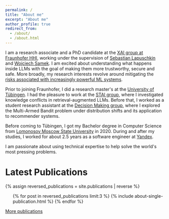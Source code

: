 ```yaml
---
permalink: /
title: "About me"
excerpt: "About me"
author_profile: true
redirect_from: 
  - /about/
  - /about.html
---
```

I am a research associate and a PhD candidate at the [XAI group at Fraunhofer HHI](https://www.hhi.fraunhofer.de/en/departments/ai/research-groups/explainable-artificial-intelligence.html), working under the supervision of [Sebastian Lapuschkin](https://iphome.hhi.de/lapuschkin/) and [Wojciech Samek](https://iphome.hhi.de/samek/).
I am excited about understanding what happens inside LLMs with the goal of making them more trustworthy, secure and safe.
More broadly, my research interests revolve around mitigating the [risks associated with increasingly powerful ML systems](https://80000hours.org/problem-profiles/artificial-intelligence/).

Prior to joining Fraunhofer, I did a research master's at the [University of Tübingen](https://uni-tuebingen.de/en/).
I had the pleasure to work at the [STAI group](https://scalabletrustworthyai.github.io/member/joon/), where I investigated  knowledge conflicts in retrieval-augmented LLMs.
Before that, I worked as a student research assistant at the [Decision Making group](https://uni-tuebingen.de/en/fakultaeten/mathematisch-naturwissenschaftliche-fakultaet/fachbereiche/informatik/lehrstuehle/decision-making/), where I explored the Multi-Armed Bandit problem under distribution shifts and its application to recommender systems.

Before coming to Tübingen, I got my Bachelor degree in Computer Science from [Lomonosov Moscow State University](https://www.msu.ru/en/) in 2020. During and after my studies, I worked for about 2.5 years as a software engineer at [Yandex](https://yandex.com/company).


I am passionate about using technical expertise to help solve the world's most pressing problems.

Latest Publications
======
  {% assign reversed_publications = site.publications | reverse %}
  <ul>{% for post in reversed_publications limit:3 %}
    {% include about-single-publication.html %}
  {% endfor %}</ul>
  <a href="./publications">More publications</a>
